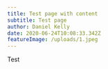 ```yaml
---
title: Test page with content
subtitle: Test page
author: Daniel Kelly
date: 2020-06-24T10:08:33.342Z
featureImage: /uploads/1.jpeg
---
```

Test
